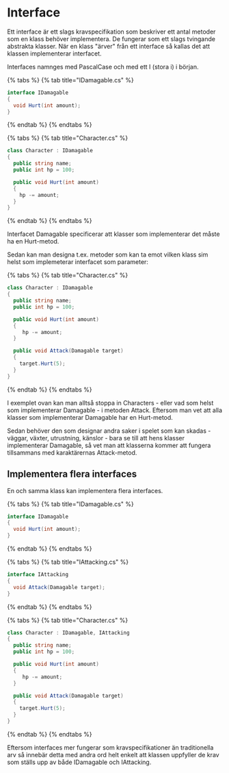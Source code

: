 # Interface

Ett interface är ett slags kravspecifikation som beskriver ett antal metoder som en klass behöver implementera. De fungerar som ett slags tvingande abstrakta klasser. När en klass "ärver" från ett interface så kallas det att klassen implementerar interfacet.

Interfaces namnges med PascalCase och med ett I \(stora i\) i början.

{% tabs %}
{% tab title="IDamagable.cs" %}
```csharp
interface IDamagable
{
  void Hurt(int amount);
}
```
{% endtab %}
{% endtabs %}

{% tabs %}
{% tab title="Character.cs" %}
```csharp
class Character : IDamagable
{
  public string name;
  public int hp = 100;

  public void Hurt(int amount)
  {
    hp -= amount;
  }
}
```
{% endtab %}
{% endtabs %}

Interfacet Damagable specificerar att klasser som implementerar det måste ha en Hurt-metod.

Sedan kan man designa t.ex. metoder som kan ta emot vilken klass sim helst som implemeterar interfacet som parameter:

{% tabs %}
{% tab title="Character.cs" %}
```csharp
class Character : IDamagable
{
  public string name;
  public int hp = 100;

  public void Hurt(int amount)
  {
     hp -= amount;
  }

  public void Attack(Damagable target)
  {
    target.Hurt(5);
  }
}
```
{% endtab %}
{% endtabs %}

I exemplet ovan kan man alltså stoppa in Characters - eller vad som helst som implementerar Damagable - i metoden Attack. Eftersom man vet att alla klasser som implementerar Damagable har en Hurt-metod.

Sedan behöver den som designar andra saker i spelet som kan skadas - väggar, växter, utrustning, känslor - bara se till att hens klasser implementerar Damagable, så vet man att klasserna kommer att fungera tillsammans med karaktärernas Attack-metod.

## Implementera flera interfaces

En och samma klass kan implementera flera interfaces.

{% tabs %}
{% tab title="IDamagable.cs" %}
```csharp
interface IDamagable
{
  void Hurt(int amount);
}  
```
{% endtab %}
{% endtabs %}

{% tabs %}
{% tab title="IAttacking.cs" %}
```csharp
interface IAttacking
{
  void Attack(Damagable target);
}
```
{% endtab %}
{% endtabs %}

{% tabs %}
{% tab title="Character.cs" %}
```csharp
class Character : IDamagable, IAttacking
{
  public string name;
  public int hp = 100;

  public void Hurt(int amount)
  {
     hp -= amount;
  }

  public void Attack(Damagable target)
  {
    target.Hurt(5);
  }
}
```
{% endtab %}
{% endtabs %}

Eftersom interfaces mer fungerar som kravspecifikationer än traditionella arv så innebär detta med andra ord helt enkelt att klassen uppfyller de krav som ställs upp av både IDamagable och IAttacking.

